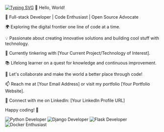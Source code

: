 [![Typing SVG](https://readme-typing-svg.demolab.com?font=Fira+Code&duration=1000&pause=1000&multiline=true&width=435&lines=AR+Shah;Full+Stack+Engineer)](https://git.io/typing-svg)
👋 Hello, World!

🚀 Full-stack Developer | Code Enthusiast | Open Source Advocate

🌍 Exploring the digital frontier one line of code at a time.

💡 Passionate about creating innovative solutions and building cool stuff with technology.

🔧 Currently tinkering with [Your Current Project/Technology of Interest].

📚 Lifelong learner on a quest for knowledge and continuous improvement.

🌟 Let's collaborate and make the world a better place through code!

📫 Reach me at [Your Email Address] or visit my portfolio [Your Portfolio Website].

🔗 Connect with me on LinkedIn: [Your LinkedIn Profile URL]

Happy coding! 🚀

![Python Developer](https://img.shields.io/badge/Python-Developer-blue?style=flat&logo=python)
![Django Developer](https://img.shields.io/badge/Django-Developer-green?style=flat&logo=django)
![Flask Developer](https://img.shields.io/badge/Flask-Developer-orange?style=flat&logo=flask)
![Docker Enthusiast](https://img.shields.io/badge/Docker-Enthusiast-blue?style=flat&logo=docker)
